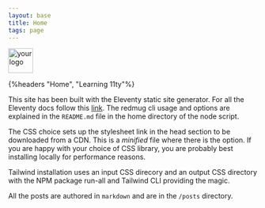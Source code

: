 ```yaml
---
layout: base
title: Home
tags: page
---  
```

<img class="" src="/assets/images/logo.png" alt="your logo" width="50" height="50">

{%headers "Home", "Learning 11ty"%}

This site has been built with the Eleventy static site generator. For all the Eleventy docs follow this [link](https://www.11ty.dev/docs/). The redmug cli usage and options are explained in the <code>README.md</code> file in the home directory of the node script.

The CSS choice sets up the stylesheet link in the head section to be downloaded from a CDN. This is a *minified* file where there is the option. If you are happy with your choice of CSS library, you are probably best installing locally for performance reasons.

Tailwind installation uses an input CSS direcory and an output CSS directory with the NPM package run-all and Tailwind CLI providing the magic.

All the posts are authored in <code>markdown</code> and are in the <code>/posts</code> directory.